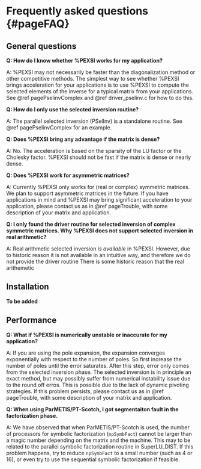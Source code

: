Frequently asked questions {#pageFAQ}
==========================

General questions
-----------------

**Q: How do I know whether %PEXSI works for my application?**

A: %PEXSI may not necessarily be faster than the diagonalization method or
other competitive methods.  The simplest way to see whether %PEXSI
brings acceleration for your applications is to use %PEXSI to compute
the selected elements of the inverse for a typical matrix from your
applications.  See @ref pagePselinvComplex and @ref driver_pselinv.c for
how to do this.

**Q: How do I only use the selected inversion routine?**

A: The parallel selected inversion (PSelInv) is a standalone routine.
See @ref pagePselinvComplex for an example.


**Q: Does %PEXSI bring any advantage if the matrix is dense?**

A: No.  The acceleration is based on the sparsity of the LU factor or
the Cholesky factor.  %PEXSI should not be fast if the matrix is dense
or nearly dense.

**Q: Does %PEXSI work for asymmetric matrices?**

A: Currently %PEXSI only works for (real or complex) symmetric matrices.
We plan to support asymmetric matrices in the future.  If you have
applications in mind and %PEXSI may bring significant acceleration to
your application, please contact us as in @ref pageTrouble, with some
description of your matrix and application.

**Q: I only found the driver routine for selected inversion of complex
symmetric matrices.  Why %PEXSI does not support selected inversion in real arithmetic?**

A: Real arithmetic selected inversion *is available* in %PEXSI.
However, due to historic reason it is not available in an intuitive way,
and therefore we do not provide the driver routine  There is some historic reason that the real
arithemetic 

Installation
------------

**To be added**


Performance
-----------

**Q: What if %PEXSI is numerically unstable or inaccurate for my
application?**

A: If you are using the pole expansion, the expansion converges
exponentially with respect to the number of poles.  So first increase
the number of poles until the error saturates.  After this step, error
only comes from the selected inversion phase. The selected inversion is
in principle an exact method, but may possibly suffer from numerical
instability issue due to the round off erros.  This is possible due to
the lack of dynamic pivoting strategies.  If this problem persists,
please contact us as in @ref pageTrouble, with some description of your
matrix and application.

**Q: When using ParMETIS/PT-Scotch, I got segmentaiton fault in the
factorization phase.**

A: We have observed that when ParMETIS/PT-Scotch is used, the number of
processors for symbolic factorization (`npSymbFact`) cannot be larger
than a magic number depending on the matrix and the machine.  This may
to be related to the parallel symbolic factorization routine in
SuperLU\_DIST.  If this problem happens, try to reduce `npSymbFact` to
a small number (such as 4 or 16), or even try to use the sequential
symbolic factorization if feasible.
